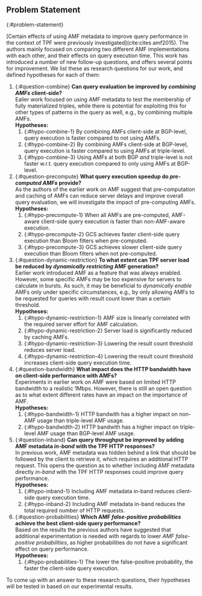## Problem Statement
{:#problem-statement}

[Certain effects of using AMF metadata to improve query performance in the context of TPF were previously investigated](cite:cites amf2015).
The authors mainly focused on comparing two different AMF implementations with each other,
and their effects on query execution time.
This work has introduced a number of new follow-up questions,
and offers several points for improvement.
We list these as research questions for our work, and defined hypotheses for each of them:

1. {:#question-combine}
    **Can query evaluation be improved by _combining AMFs_ client-side?**
    <br />
    Ealier work focused on using AMF metadata to test the membership of fully materialized triples,
    while there is potential for exploiting this for other types of patterns in the query as well,
    e.g., by combining multiple AMFs.
    <br />
    **Hypotheses:**
    1. {:#hypo-combine-1} By combining AMFs client-side at BGP-level, query execution is faster compared to not using AMFs.
    2. {:#hypo-combine-2} By combining AMFs client-side at BGP-level, query execution is faster compared to using AMFs at triple-level.
    2. {:#hypo-combine-3} Using AMFs at both BGP _and_ triple-level is not faster w.r.t. query execution compared to only using AMFs at BGP-level.
2. {:#question-precompute}
    **What query execution speedup do _pre-computed AMFs_ provide?**
    <br />
    As the authors of the earlier work on AMF suggest that pre-computation and caching of AMFs
    can reduce server delays and improve overall query evaluation,
    we will investigate the impact of pre-computing AMFs.
    <br />
    **Hypotheses:**
    1. {:#hypo-precompute-1} When all AMFs are pre-computed, AMF-aware client-side query execution is faster than non-AMF-aware execution.
    2. {:#hypo-precompute-2} GCS achieves faster client-side query execution than Bloom filters when pre-computed.
    3. {:#hypo-precompute-3} GCS achieves slower client-side query execution than Bloom filters when not pre-computed.
3. {:#question-dynamic-restriction}
    **To what extent can TPF server load be reduced by _dynamically restricting_ AMF generation?**
    <br />
    Earlier work introduced AMF as a feature that was always enabled.
    However, some specific AMFs may be too expensive for servers to calculate in bursts.
    As such, it may be beneficial to _dynamically enable_ AMFs only under specific circumstances,
    e.g., by only allowing AMFs to be requested for queries with result count lower than a certain threshold.
    <br />
    **Hypotheses:**
    1. {:#hypo-dynamic-restriction-1} AMF size is linearly correlated with the required server effort for AMF calculation.
    2. {:#hypo-dynamic-restriction-2} Server load is significantly reduced by caching AMFs.
    3. {:#hypo-dynamic-restriction-3} Lowering the result count threshold reduces server load.
    4. {:#hypo-dynamic-restriction-4} Lowering the result count threshold increases client-side query execution time.
4. {:#question-bandwidth}
    **What impact does the HTTP bandwidth have on client-side performance with AMFs?**
    <br />
    Experiments in earlier work on AMF were based on limited HTTP bandwidth to a realistic 1Mbps.
    However, there is still an open question as to what extent different rates have an impact on the importance of AMF.
    <br />
    **Hypotheses:**
    1. {:#hypo-bandwidth-1} HTTP bandwith has a higher impact on non-AMF usage than triple-level AMF usage.
    2. {:#hypo-bandwidth-2} HTTP bandwith has a higher impact on triple-level AMF usage than BGP-level AMF usage.
5. {:#question-inband}
    **Can query throughput be improved by adding AMF metadata _in-band_ with the TPF HTTP responses?**
    <br />
    In previous work, AMF metadata was hidden behind a link that should be followed by the client to retrieve it,
    which requires an additional HTTP request.
    This opens the question as to whether including AMF metadata directly _in-band_
    with the TPF HTTP responses could improve query performance.
    <br />
    **Hypotheses:**
    1. {:#hypo-inband-1} Including AMF metadata in-band reduces client-side query execution time.
    2. {:#hypo-inband-2} Including AMF metadata in-band reduces the total required number of HTTP requests.
    <!--3. {:#hypo-inband-3} Bloom filters are more sensitive than GCS to query execution time when including AMF metadata in-band or not.-->
6. {:#question-probabilities}
    **Which AMF _false-positive probabilities_ achieve the best client-side query performance?**
    <br />
    Based on the results the previous authors have suggested that additional experimentation is needed with regards
    to lower _AMF false-positive probabilities_, as higher probabilities do not have a significant effect on query performance.
    <br />
    **Hypotheses:**
    1. {:#hypo-probabilities-1} The lower the false-positive probability, the faster the client-side query execution.

To come up with an answer to these research questions,
their hypotheses will be tested in [](#evaluation) based on our experimental results.